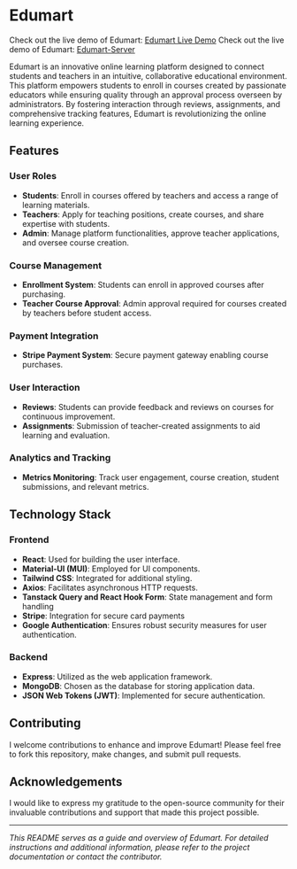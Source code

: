 # Edumart

Check out the live demo of Edumart: [Edumart Live Demo](https://edumart-3502a.web.app/)
Check out the live demo of Edumart: [Edumart-Server]([https://edumart-3502a.web.app/](https://github.com/sovonbd/edumart-server-12))

Edumart is an innovative online learning platform designed to connect students and teachers in an intuitive, collaborative educational environment. This platform empowers students to enroll in courses created by passionate educators while ensuring quality through an approval process overseen by administrators. By fostering interaction through reviews, assignments, and comprehensive tracking features, Edumart is revolutionizing the online learning experience.

## Features

### User Roles

- **Students**: Enroll in courses offered by teachers and access a range of learning materials.
- **Teachers**: Apply for teaching positions, create courses, and share expertise with students.
- **Admin**: Manage platform functionalities, approve teacher applications, and oversee course creation.

### Course Management

- **Enrollment System**: Students can enroll in approved courses after purchasing.
- **Teacher Course Approval**: Admin approval required for courses created by teachers before student access.

### Payment Integration

- **Stripe Payment System**: Secure payment gateway enabling course purchases.

### User Interaction

- **Reviews**: Students can provide feedback and reviews on courses for continuous improvement.
- **Assignments**: Submission of teacher-created assignments to aid learning and evaluation.

### Analytics and Tracking

- **Metrics Monitoring**: Track user engagement, course creation, student submissions, and relevant metrics.

## Technology Stack

### Frontend

- **React**: Used for building the user interface.
- **Material-UI (MUI)**: Employed for UI components.
- **Tailwind CSS**: Integrated for additional styling.
- **Axios**: Facilitates asynchronous HTTP requests.
- **Tanstack Query and React Hook Form**: State management and form handling
- **Stripe**: Integration for secure card payments
- **Google Authentication**: Ensures robust security measures for user authentication.

### Backend

- **Express**: Utilized as the web application framework.
- **MongoDB**: Chosen as the database for storing application data.
- **JSON Web Tokens (JWT)**: Implemented for secure authentication.

## Contributing

I welcome contributions to enhance and improve Edumart! Please feel free to fork this repository, make changes, and submit pull requests.

## Acknowledgements

I would like to express my gratitude to the open-source community for their invaluable contributions and support that made this project possible.

---

_This README serves as a guide and overview of Edumart. For detailed instructions and additional information, please refer to the project documentation or contact the contributor._
